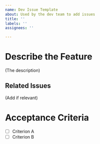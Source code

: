 ```yaml
---
name: Dev Issue Template
about: Used by the dev team to add issues
title: ''
labels: ''
assignees: ''

---
```


# Describe the Feature

(The description)

## Related Issues

(Add if relevant)

# Acceptance Criteria
- [ ] Criterion A
- [ ] Criterion B
